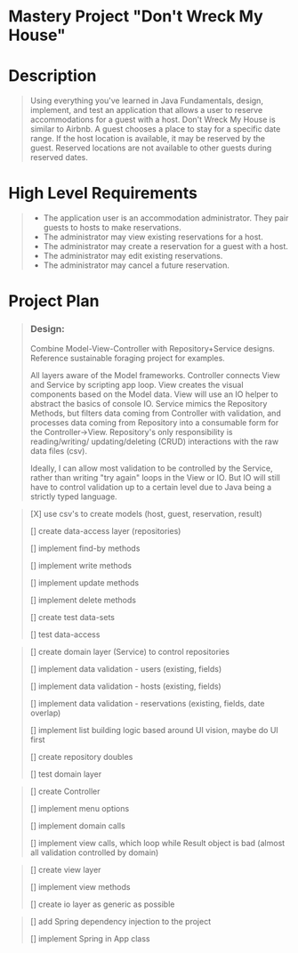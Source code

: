 # Mastery Project "Don't Wreck My House"

# Description
> Using everything you've learned in Java Fundamentals, design, implement, and test an application that allows a user
> to reserve accommodations for a guest with a host. Don't Wreck My House is similar to Airbnb. A guest chooses a place
> to stay for a specific date range. If the host location is available, it may be reserved by the guest. Reserved
> locations are not available to other guests during reserved dates.

# High Level Requirements

>- The application user is an accommodation administrator. They pair guests to hosts to make reservations.
>- The administrator may view existing reservations for a host.
>- The administrator may create a reservation for a guest with a host.
>- The administrator may edit existing reservations.
>- The administrator may cancel a future reservation.

# Project Plan

> ### Design:
> 
> Combine Model-View-Controller with Repository+Service designs. Reference sustainable foraging project for examples.
> 
> All layers aware of the Model frameworks. Controller connects View and Service by scripting app loop. View creates the
> visual components based on the Model data. View will use an IO helper to abstract the basics of console IO. Service 
> mimics the Repository Methods, but filters data coming from Controller with validation, and processes data coming
> from Repository into a consumable form for the Controller->View. Repository's only responsibility is reading/writing/
> updating/deleting (CRUD) interactions with the raw data files (csv).
> 
> Ideally, I can allow most validation to be controlled by the Service, rather than writing "try again" loops in the
> View or IO. But IO will still have to control validation up to a certain level due to Java being a strictly typed
> language.

> [X] use csv's to create models (host, guest, reservation, result)
>
> [] create data-access layer (repositories)
> 
> [] implement find-by methods
> 
> [] implement write methods
> 
> [] implement update methods
> 
> [] implement delete methods
> 
> [] create test data-sets
> 
> [] test data-access

> [] create domain layer (Service) to control repositories
> 
> [] implement data validation - users (existing, fields)
>
> [] implement data validation - hosts (existing, fields)
> 
> [] implement data validation - reservations (existing, fields, date overlap)
> 
> [] implement list building logic based around UI vision, maybe do UI first
> 
> [] create repository doubles
> 
> [] test domain layer

> [] create Controller
> 
> [] implement menu options
> 
> [] implement domain calls
> 
> [] implement view calls, which loop while Result object is bad (almost all validation controlled by domain)

> [] create view layer
> 
> [] implement view methods
> 
> [] create io layer as generic as possible

> [] add Spring dependency injection to the project
> 
> [] implement Spring in App class

